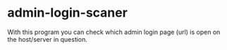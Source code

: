 # admin-login-scaner
With this program you can check which admin login page (url) is open on the host/server in question.
